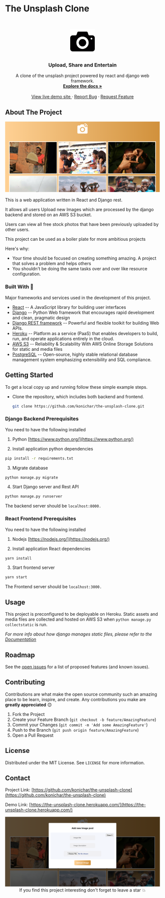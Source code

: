# The Unsplash Clone


<!-- PROJECT LOGO -->
<br />
<p align="center">
  <a href="https://github.com/konichar/the-unsplash-clone">
    <img src="media/readme/3901.png" alt="Logo" width="80" height="80">
  </a>

  <h3 align="center">Upload, Share and Entertain</h3>

  <p align="center">
   A clone of the unsplash project powered by react and django web framework.
    <br />
    <a href="https://github.com/konichar/the-unsplash-clone"><strong>Explore the docs »</strong></a>
    <br />
    <br />
    <a href="https://the-unsplash-clone.herokuapp.com">View live demo site </a>
    ·
    <a href="https://github.com/konichar/the-unsplash-clone/issues">Report Bug</a>
    ·
    <a href="https://github.com/konichar/the-unsplash-clone/issues">Request Feature</a>
  </p>
</p>


<!-- ABOUT THE PROJECT -->
## About The Project

<!-- [![The Unsplash Clone][product-screenshot]](media/readme/desktop.png) -->
<p align=center>
 <img src="media/readme/desktop.png" alt="Logo">
</p>
This is a web application written in React and Django rest. 

It allows all users Upload new Images which are processed by the django backend and stored on an AWS S3 bucket. 

Users can view all free stock photos that have been previously uploaded by other users.

This project can be used as a boiler plate for more ambitious projects 

Here's why:
* Your time should be focused on creating something amazing. A project that solves a problem and helps others
* You shouldn't be doing the same tasks over and over like resource configuration.

### Built With 💖
Major frameworks and services used in the development of this project.
* [React](https://reactjs.org/)  -- A JavaScript library for building user interfaces
* [Django](https://www.djangoproject.com/) -- Python Web framework that encourages rapid development and clean, pragmatic design
* [Django REST framework](https://www.django-rest-framework.org/) -- Powerful and flexible toolkit for building Web APIs.
* [Heroku](https://www.heroku.com/) -- Platform as a service (PaaS) that enables developers to build, run, and operate applications entirely in the cloud.
* [AWS S3](https://aws.amazon.com/s3/) --  Reliability & Scalability With AWS Online Storage Solutions for static and media files
* [PostgreSQL](https://www.postgresql.org/) --  Open-source, highly stable relational database management system emphasizing extensibility and SQL compliance.
<!-- GETTING STARTED -->
## Getting Started

To get a local copy up and running follow these simple example steps.

* Clone the repository, which includes both backend and frontend.
  ```sh
  git clone https://github.com/konichar/the-unsplash-clone.git
  ```

### Django Backend Prerequisites

You need to have the following installed
1. Python
  [https://www.python.org/](https://www.python.org/)
  
2. Install application python dependencies
  ```sh
  pip install -r requirements.txt
  ```
3. Migrate database
  ```sh
  python manage.py migrate
  ```
4. Start Django server and Rest API
  ```sh
  python manage.py runserver
  ```
  The backend server should be `localhost:8000.`


### React Frontend Prerequisites

You need to have the following installed
1. Nodejs
  [https://nodejs.org/](https://nodejs.org/)
  
2. Install application React dependencies
  ```sh
  yarn install
  ```
3. Start frontend server
  ```sh
  yarn start
  ```
  The Frontend server should be `localhost:3000.`

<!-- USAGE EXAMPLES -->
## Usage

This project is preconfigured to be deployable on Heroku. 
Static assets and media files are collected and hosted on AWS S3 when `python manage.py collectstatic` is run. 

_For more info about how django manages static files, please refer to the [Documentation](https://docs.djangoproject.com/en/3.1/howto/static-files/deployment/)_

<!-- ROADMAP -->
## Roadmap

See the [open issues](https://github.com/konichar/the-unsplash-clone/issues) for a list of proposed features (and known issues).

<!-- CONTRIBUTING -->
## Contributing

Contributions are what make the open source community such an amazing place to be learn, inspire, and create. Any contributions you make are **greatly appreciated** 😊

1. Fork the Project
2. Create your Feature Branch (`git checkout -b feature/AmazingFeature`)
3. Commit your Changes (`git commit -m 'Add some AmazingFeature'`)
4. Push to the Branch (`git push origin feature/AmazingFeature`)
5. Open a Pull Request

<!-- LICENSE -->
## License

Distributed under the MIT License. See `LICENSE` for more information.

<!-- CONTACT -->
## Contact
Project Link: [https://github.com/konichar/the-unsplash-clone](https://github.com/konichar/the-unsplash-clone)

Demo Link: [https://the-unsplash-clone.herokuapp.com/](https://the-unsplash-clone.herokuapp.com/)


<p align=center>
<img src="media/readme/addphoto.png" alt="Logo">
If you find this project interesting don't forget to leave a star 💥
</p>


[linkedin-url]: https://linkedin.com/in/richardokonicha
